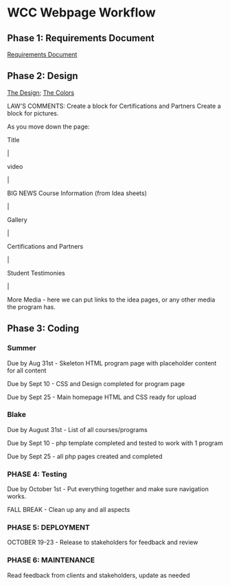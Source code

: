 # WCC Webpage Workflow

## Phase 1: Requirements Document

[Requirements Document](https://docs.google.com/document/d/1upcHgPneJMHDJXnwiExABOlAB66zPp_TzlqM9oAdVQI/edit#heading=h.c74hzf4y4g80)

## Phase 2: Design

[The Design](https://whimsical.com/hUDPiRPEd3vG6Bjg3pYaZ);
[The Colors](https://coolors.co/2c2727-b6a561-c5a769-010101-ffffff)

LAW'S COMMENTS:
Create a block for Certifications and Partners
Create a block for pictures. 

As you move down the page:

Title

|

video

|

BIG NEWS
Course Information (from Idea sheets)

|

Gallery

|

Certifications and Partners

|

Student Testimonies

|

More Media - here we can put links to the idea pages, or any other media the program has.

## Phase 3: Coding

### Summer
Due by Aug 31st - Skeleton HTML program page with placeholder content for all content

Due by Sept 10 - CSS and Design completed for program page

Due by Sept 25 - Main homepage HTML and CSS ready for upload

### Blake
Due by August 31st - List of all courses/programs

Due by Sept 10 - php template completed and tested to work with 1 program

Due by Sept 25 - all php pages created and completed


### PHASE 4: Testing
Due by October 1st - Put everything together and make sure navigation works. 

FALL BREAK - Clean up any and all aspects

### PHASE 5: DEPLOYMENT
OCTOBER 19-23 - Release to stakeholders for feedback and review

### PHASE 6: MAINTENANCE
Read feedback from clients and stakeholders, update as needed
